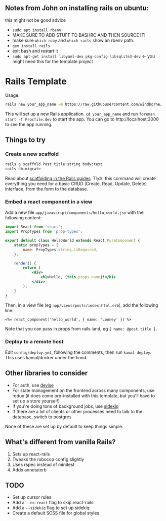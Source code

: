 ## Notes from John on installing rails on ubuntu:
this might not be good advice
+ `sudo apt install rbenv`
+ MAKE SURE TO ADD STUFF TO BASHRC AND THEN SOURCE IT!
+ make sure `which ruby` and `which rails` show an rbenv path.
+ `gem install rails`
+ exit bash and restart it
+ `sudo apt-get install libyaml-dev pkg-config libsqlite3-dev` <- you might need this for the template project


# Rails Template

Usage:
```bash
rails new your_app_name -m https://raw.githubusercontent.com/windborne/rails-template/refs/heads/main/template.rb -J -T
```

This will set up a new Rails application.
`cd your_app_name` and run `foreman start -f Procfile.dev` to start the app.
You can go to http://localhost:3000 to see the app running.

## Things to try

### Create a new scaffold
```bash
rails g scaffold Post title:string body:text
rails db:migrate
```

Read about [scaffolding in the Rails guides](https://guides.rubyonrails.org/v3.2/getting_started.html#getting-up-and-running-quickly-with-scaffolding).
Tl;dr: this command will create everything you need for a basic CRUD (Create, Read, Update, Delete) interface, from the form to the database.

### Embed a react component in a view
Add a new file `app/javascript/components/hello_world.jsx` with the following content:
```jsx
import React from 'react';
import PropTypes from 'prop-types';

export default class HelloWorld extends React.PureComponent {
    static propTypes = {
        name: PropTypes.string.isRequired,
    };

    render() {
        return (
            <div>
                <h1>Hello, {this.props.name}!</h1>
            </div>
        );
    }
}
```

Then, in a view file (eg `app/views/posts/index.html.erb`), add the following line:
```erb
<%= react_component('hello_world', { name: 'Looney' }) %>
```

Note that you can pass in props from rails land, eg `{ name: @post.title }`.

### Deploy to a remote host
Edit `config/deploy.yml`, following the comments, then run `kamal deploy`.
This uses kamal/docker under the hood.

## Other libraries to consider
- For auth, use [devise](https://github.com/heartcombo/devise)
- For state management on the frontend across many components, use redux (it does come pre-installed with this template, but you'll have to set up a store yourself)
- If you're doing tons of background jobs, use [sidekiq](https://github.com/sidekiq/sidekiq)
- If there are a lot of clients or other processes need to talk to the database, switch to postgres

None of these are set up by default to keep things simple.

## What's different from vanilla Rails?
1. Sets up react-rails
2. Tweaks the rubocop config slightly
3. Uses rspec instead of minitest
4. Adds annotaterb

## TODO
- Set up cursor rules
- Add a `--no-react` flag to skip react-rails
- Add a `--sidekiq` flag to set up sidekiq
- Create a default SCSS file for global styles
